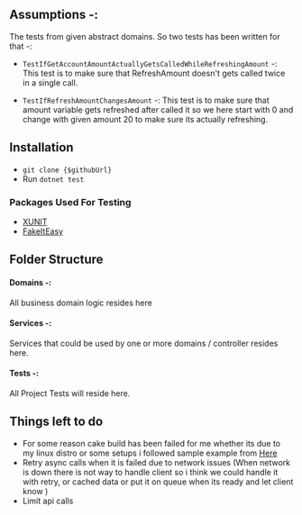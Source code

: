 
## Assumptions -: 
The tests from given abstract domains. So two tests has been written for that -: 

* `TestIfGetAccountAmountActuallyGetsCalledWhileRefreshingAmount` -:  This test is to make sure that RefreshAmount doesn't gets called twice in a single call.

* `TestIfRefreshAmountChangesAmount` -: This test is to make sure that amount variable gets refreshed after called it so we here start with 0 and change with given amount 20 to make sure its actually refreshing.

## Installation
* `git clone {$githubUrl}`
* Run  `dotnet test`

### Packages Used For Testing
* [XUNIT](https://xunit.net/) 
* [FakeItEasy](https://fakeiteasy.github.io/)

## Folder Structure
#### Domains -: 
All business domain logic resides here
#### Services -: 
Services that could be used by one or more domains / controller resides here.

#### Tests -: 
All Project Tests will reside here.

## Things left to do
* For some reason cake build has been failed for me whether its due to my linux distro or some setups i followed sample example from [Here](https://github.com/luisgoncalves/cake-sample)
* Retry async calls when it is failed due to network issues (When network is down there is not way to handle client so i think we could handle it with retry, or cached data or put it on queue when its ready and let client know )
* Limit api calls 
